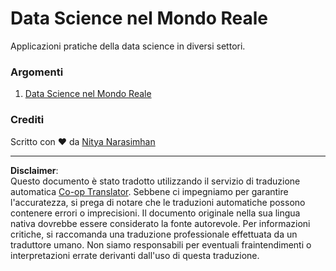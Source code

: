 <!--
CO_OP_TRANSLATOR_METADATA:
{
  "original_hash": "07faf02ff163e609edf0b0308dc5d4e6",
  "translation_date": "2025-08-28T11:30:34+00:00",
  "source_file": "6-Data-Science-In-Wild/README.md",
  "language_code": "it"
}
-->
# Data Science nel Mondo Reale

Applicazioni pratiche della data science in diversi settori.

### Argomenti

1. [Data Science nel Mondo Reale](20-Real-World-Examples/README.md)

### Crediti

Scritto con ❤️ da [Nitya Narasimhan](https://twitter.com/nitya)

---

**Disclaimer**:  
Questo documento è stato tradotto utilizzando il servizio di traduzione automatica [Co-op Translator](https://github.com/Azure/co-op-translator). Sebbene ci impegniamo per garantire l'accuratezza, si prega di notare che le traduzioni automatiche possono contenere errori o imprecisioni. Il documento originale nella sua lingua nativa dovrebbe essere considerato la fonte autorevole. Per informazioni critiche, si raccomanda una traduzione professionale effettuata da un traduttore umano. Non siamo responsabili per eventuali fraintendimenti o interpretazioni errate derivanti dall'uso di questa traduzione.
